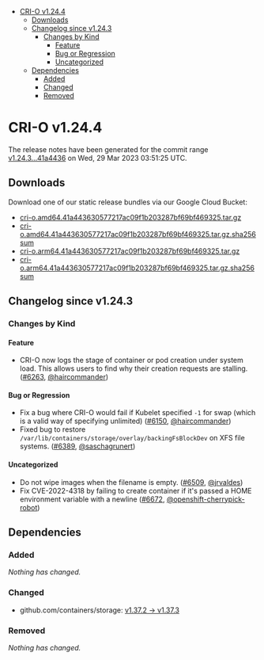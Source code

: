 - [CRI-O v1.24.4](#cri-o-v1244)
  - [Downloads](#downloads)
  - [Changelog since v1.24.3](#changelog-since-v1243)
    - [Changes by Kind](#changes-by-kind)
      - [Feature](#feature)
      - [Bug or Regression](#bug-or-regression)
      - [Uncategorized](#uncategorized)
  - [Dependencies](#dependencies)
    - [Added](#added)
    - [Changed](#changed)
    - [Removed](#removed)

# CRI-O v1.24.4

The release notes have been generated for the commit range
[v1.24.3...41a4436](https://github.com/cri-o/cri-o/compare/v1.24.3...41a443630577217ac09f1b203287bf69bf469325) on Wed, 29 Mar 2023 03:51:25 UTC.

## Downloads

Download one of our static release bundles via our Google Cloud Bucket:

- [cri-o.amd64.41a443630577217ac09f1b203287bf69bf469325.tar.gz](https://storage.googleapis.com/cri-o/artifacts/cri-o.amd64.41a443630577217ac09f1b203287bf69bf469325.tar.gz)
- [cri-o.amd64.41a443630577217ac09f1b203287bf69bf469325.tar.gz.sha256sum](https://storage.googleapis.com/cri-o/artifacts/cri-o.amd64.41a443630577217ac09f1b203287bf69bf469325.tar.gz.sha256sum)
- [cri-o.arm64.41a443630577217ac09f1b203287bf69bf469325.tar.gz](https://storage.googleapis.com/cri-o/artifacts/cri-o.arm64.41a443630577217ac09f1b203287bf69bf469325.tar.gz)
- [cri-o.arm64.41a443630577217ac09f1b203287bf69bf469325.tar.gz.sha256sum](https://storage.googleapis.com/cri-o/artifacts/cri-o.arm64.41a443630577217ac09f1b203287bf69bf469325.tar.gz.sha256sum)

## Changelog since v1.24.3

### Changes by Kind

#### Feature
 - CRI-O now logs the stage of container or pod creation under system load. This allows users to find why their creation requests are stalling. ([#6263](https://github.com/cri-o/cri-o/pull/6263), [@haircommander](https://github.com/haircommander))

#### Bug or Regression
 - Fix a bug where CRI-O would fail if Kubelet specified `-1` for swap (which is a valid way of specifying unlimited) ([#6150](https://github.com/cri-o/cri-o/pull/6150), [@haircommander](https://github.com/haircommander))
 - Fixed bug to restore `/var/lib/containers/storage/overlay/backingFsBlockDev` on XFS file systems. ([#6389](https://github.com/cri-o/cri-o/pull/6389), [@saschagrunert](https://github.com/saschagrunert))

#### Uncategorized
 - Do not wipe images when the filename is empty. ([#6509](https://github.com/cri-o/cri-o/pull/6509), [@jrvaldes](https://github.com/jrvaldes))
 - Fix CVE-2022-4318 by failing to create container if it's passed a HOME environment variable with a newline ([#6672](https://github.com/cri-o/cri-o/pull/6672), [@openshift-cherrypick-robot](https://github.com/openshift-cherrypick-robot))

## Dependencies

### Added
_Nothing has changed._

### Changed
- github.com/containers/storage: [v1.37.2 → v1.37.3](https://github.com/containers/storage/compare/v1.37.2...v1.37.3)

### Removed
_Nothing has changed._
